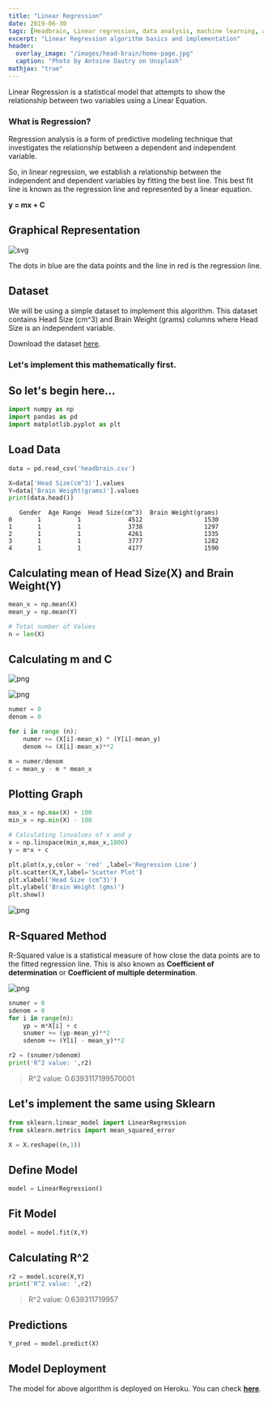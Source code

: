 ```yaml
---
title: "Linear Regression"
date: 2019-06-30
tags: [Headbrain, Linear regression, data analysis, machine learning, algorithm]
excerpt: "Linear Regression algorithm basics and implementation"
header:
  overlay_image: "/images/head-brain/home-page.jpg"
  caption: "Photo by Antoine Dautry on Unsplash"
mathjax: "true"
---
```


Linear Regression is a statistical model that attempts to show the relationship between two variables using a Linear Equation.

### What is Regression?

Regression analysis is a form of predictive modeling technique that investigates the relationship between a dependent and independent variable.

So, in linear regression, we establish a relationship between the independent and dependent variables by fitting the best line. This best fit line is known as the regression line and represented by a linear equation.

**y = mx + C**

## Graphical Representation

![svg](/images/head-brain/Linear_regression.svg)

The dots in blue are the data points and the line in red is the regression line.

## Dataset

We will be using a simple dataset to implement this algorithm. This dataset contains Head Size (cm^3) and Brain Weight (grams) columns where Head Size is an independent variable.

Download the dataset [here](https://www.kaggle.com/saarthaksangam/headbrain).

### Let's implement this mathematically first.

## So let's begin here...

```python
import numpy as np
import pandas as pd
import matplotlib.pyplot as plt
```

## Load Data
```python
data = pd.read_csv('headbrain.csv')
```

```python
X=data['Head Size(cm^3)'].values
Y=data['Brain Weight(grams)'].values
print(data.head())
```

       Gender  Age Range  Head Size(cm^3)  Brain Weight(grams)
    0       1          1             4512                 1530
    1       1          1             3738                 1297
    2       1          1             4261                 1335
    3       1          1             3777                 1282
    4       1          1             4177                 1590


## Calculating mean of Head Size(X) and Brain Weight(Y)

```python
mean_x = np.mean(X)
mean_y = np.mean(Y)

# Total number of Values
n = len(X)
```

## Calculating m and C

![png](/images/head-brain/slope.png)

![png](/images/head-brain/C.png)

```python
numer = 0
denom = 0

for i in range (n):
    numer += (X[i]-mean_x) * (Y[i]-mean_y)
    denom += (X[i]-mean_x)**2
```

```python
m = numer/denom
c = mean_y - m * mean_x
```

## Plotting Graph

```python
max_x = np.max(X) + 100
min_x = np.min(X) - 100
```

```python
# Calculating linvalues of x and y
x = np.linspace(min_x,max_x,1000)
y = m*x + c

plt.plot(x,y,color = 'red' ,label='Regression Line')
plt.scatter(X,Y,label='Scatter Plot')
plt.xlabel('Head Size (cm^3)')
plt.ylabel('Brain Weight (gms)')
plt.show()
```

![png](/images/head-brain/notebook_16_0.png)

## R-Squared Method

R-Squared value is a statistical measure of how close the data points are to the fitted regression line. This is also known as **Coefficient of determination** or **Coefficient of multiple determination**.

![png](/images/head-brain/rsquare.png)

```python
snumer = 0
sdenom = 0
for i in range(n):
    yp = m*X[i] + c
    snumer += (yp-mean_y)**2
    sdenom += (Y[i] - mean_y)**2

r2 = (snumer/sdenom)
print('R^2 value: ',r2)
```

> R^2 value:  0.6393117199570001

## Let's implement the same using Sklearn

```python
from sklearn.linear_model import LinearRegression
from sklearn.metrics import mean_squared_error

X = X.reshape((n,1))
```

## Define Model

```python
model = LinearRegression()
```

## Fit Model

```python
model = model.fit(X,Y)
```

## Calculating R^2

```python
r2 = model.score(X,Y)
print('R^2 value: ',r2)
```

> R^2 value:  0.639311719957

## Predictions

```python
Y_pred = model.predict(X)
```

## Model Deployment

The model for above algorithm is deployed on Heroku. You can check **[here](https://head-brain.herokuapp.com)**.